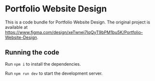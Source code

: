 
  # Portfolio Website Design

  This is a code bundle for Portfolio Website Design. The original project is available at https://www.figma.com/design/xeTwnej7IqQyT9bPM1bu5K/Portfolio-Website-Design.

  ## Running the code

  Run `npm i` to install the dependencies.

  Run `npm run dev` to start the development server.
  